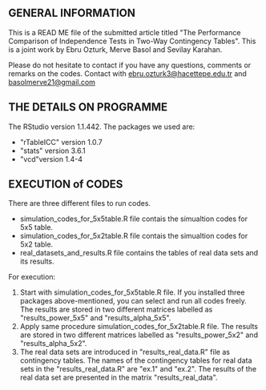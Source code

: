 ## GENERAL INFORMATION
This is a READ ME file of the submitted article titled "The Performance Comparison of Independence Tests in Two-Way Contingency Tables". This is a joint work by  Ebru Ozturk, Merve Basol and Sevilay Karahan. 

Please do not hesitate to contact if you have any questions, comments or remarks on the codes. Contact with ebru.ozturk3@hacettepe.edu.tr and basolmerve21@gmail.com

## THE DETAILS ON PROGRAMME
The RStudio version 1.1.442. The packages we used are:
  - "rTableICC" version 1.0.7
  - "stats" version 3.6.1
  - "vcd"version 1.4-4

## EXECUTION of CODES
There are three different files to run codes.
  - simulation_codes_for_5x5table.R file contais the simualtion codes for 5x5 table.
  - simulation_codes_for_5x2table.R file contais the simualtion codes for 5x2 table.
  - real_datasets_and_results.R file contains the tables of real data sets and its results. 

For execution:
  1. Start with simulation_codes_for_5x5table.R file. If you installed three packages above-mentioned, you can select and run all codes freely. The results are stored in two different matrices labelled as "results_power_5x5" and "results_alpha_5x5".
  2. Apply same procedure simulation_codes_for_5x2table.R file. The results are stored in two different matrices labelled as "results_power_5x2" and "results_alpha_5x2".
  3. The real data sets are introduced in "results_real_data.R" file as contingency tables. The names of the contingency tables for real data sets in the "results_real_data.R" are "ex.1" and "ex.2". The results of the real data set are presented in the matrix "results_real_data".
